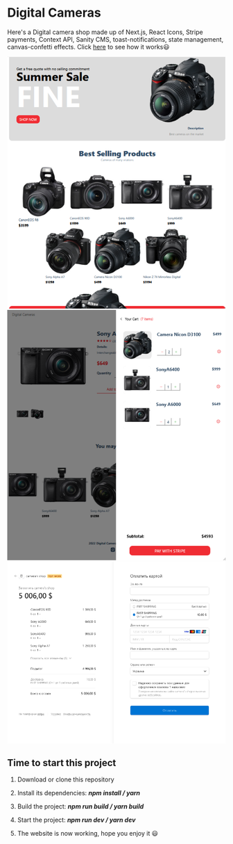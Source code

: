 # Digital Cameras

Here's a Digital camera shop made up of Next.js, React Icons, Stripe payments, Context API, Sanity CMS, toast-notifications, state management, canvas-confetti effects. Click [here](https://ecommerce-stripe-zeta.vercel.app/) to see how it works😃

![](https://github.com/ksalpern/portfolio/blob/main/public/images/portfolio/DigitalCameras.png?raw=true)
![](https://github.com/ksalpern/portfolio/blob/main/public/images/portfolio/DigitalCameras3.png?raw=true)
![](https://github.com/ksalpern/portfolio/blob/main/public/images/portfolio/DigitalCameras4.png?raw=true)

## Time to start this project

1. Download or clone this repository

2. Install its dependencies: **_npm install / yarn_**

3. Build the project: **_npm run build / yarn build_**

4. Start the project: **_npm run dev / yarn dev_**

5. The website is now working, hope you enjoy it 😃
